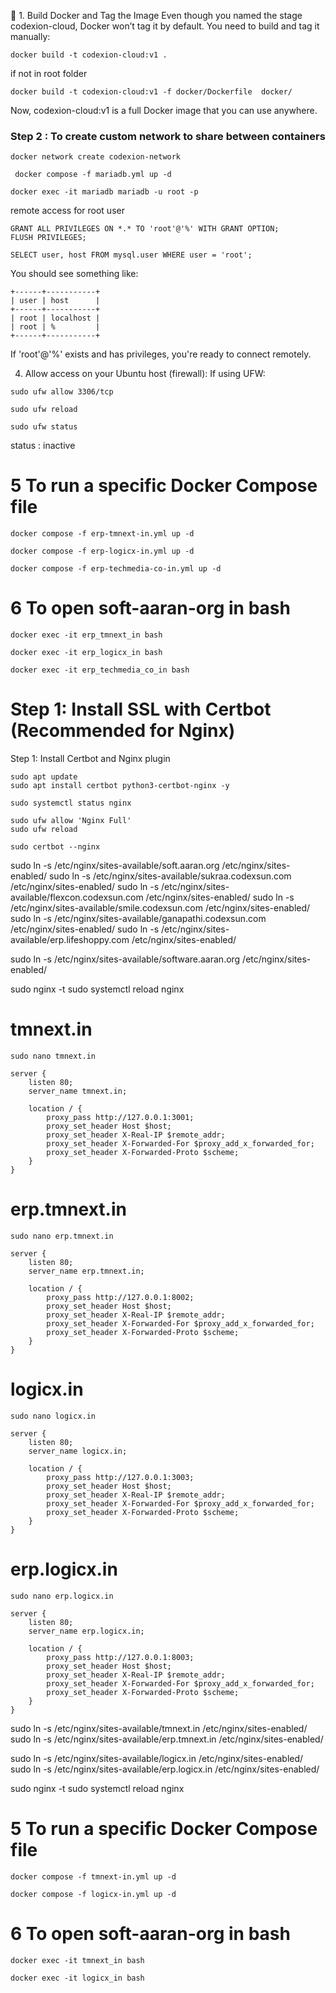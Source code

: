 
🧱 1. Build Docker and Tag the Image
Even though you named the stage codexion-cloud, Docker won’t tag it by default. You need to build and tag it manually:

```
docker build -t codexion-cloud:v1 .
```

if not in root folder

```
docker build -t codexion-cloud:v1 -f docker/Dockerfile  docker/
```

Now, codexion-cloud:v1 is a full Docker image that you can use anywhere.



### Step 2 : To create custom network to share between containers 
```
docker network create codexion-network
```

```
 docker compose -f mariadb.yml up -d
```
```
docker exec -it mariadb mariadb -u root -p
```

remote access for root user 

```
GRANT ALL PRIVILEGES ON *.* TO 'root'@'%' WITH GRANT OPTION;
FLUSH PRIVILEGES;
```

```
SELECT user, host FROM mysql.user WHERE user = 'root';
```
You should see something like:

```
+------+-----------+
| user | host      |
+------+-----------+
| root | localhost |
| root | %         |
+------+-----------+
```

If 'root'@'%' exists and has privileges, you're ready to connect remotely.

4. Allow access on your Ubuntu host (firewall):
If using UFW:

```
sudo ufw allow 3306/tcp
```
```
sudo ufw reload
```
```
sudo ufw status
```
status : inactive


# 5 To run a specific Docker Compose file
```
docker compose -f erp-tmnext-in.yml up -d
```
```
docker compose -f erp-logicx-in.yml up -d
```
```
docker compose -f erp-techmedia-co-in.yml up -d
```

# 6 To open soft-aaran-org in bash
```
docker exec -it erp_tmnext_in bash
```

```
docker exec -it erp_logicx_in bash
```

```
docker exec -it erp_techmedia_co_in bash
```

# Step 1: Install SSL with Certbot (Recommended for Nginx)
Step 1: Install Certbot and Nginx plugin


```
sudo apt update
sudo apt install certbot python3-certbot-nginx -y
```
```
sudo systemctl status nginx
```
```
sudo ufw allow 'Nginx Full'
sudo ufw reload
```
```
sudo certbot --nginx
```


sudo ln -s /etc/nginx/sites-available/soft.aaran.org /etc/nginx/sites-enabled/
sudo ln -s /etc/nginx/sites-available/sukraa.codexsun.com /etc/nginx/sites-enabled/
sudo ln -s /etc/nginx/sites-available/flexcon.codexsun.com /etc/nginx/sites-enabled/
sudo ln -s /etc/nginx/sites-available/smile.codexsun.com /etc/nginx/sites-enabled/
sudo ln -s /etc/nginx/sites-available/ganapathi.codexsun.com /etc/nginx/sites-enabled/
sudo ln -s /etc/nginx/sites-available/erp.lifeshoppy.com /etc/nginx/sites-enabled/



sudo ln -s /etc/nginx/sites-available/software.aaran.org /etc/nginx/sites-enabled/

sudo nginx -t
sudo systemctl reload nginx



# tmnext.in
```
sudo nano tmnext.in
```

```
server {
    listen 80;
    server_name tmnext.in;

    location / {
        proxy_pass http://127.0.0.1:3001;
        proxy_set_header Host $host;
        proxy_set_header X-Real-IP $remote_addr;
        proxy_set_header X-Forwarded-For $proxy_add_x_forwarded_for;
        proxy_set_header X-Forwarded-Proto $scheme;
    }
}
```

# erp.tmnext.in

```
sudo nano erp.tmnext.in
```

```
server {
    listen 80;
    server_name erp.tmnext.in;

    location / {
        proxy_pass http://127.0.0.1:8002;
        proxy_set_header Host $host;
        proxy_set_header X-Real-IP $remote_addr;
        proxy_set_header X-Forwarded-For $proxy_add_x_forwarded_for;
        proxy_set_header X-Forwarded-Proto $scheme;
    }
}
```



# logicx.in



```
sudo nano logicx.in
```

```
server {
    listen 80;
    server_name logicx.in;

    location / {
        proxy_pass http://127.0.0.1:3003;
        proxy_set_header Host $host;
        proxy_set_header X-Real-IP $remote_addr;
        proxy_set_header X-Forwarded-For $proxy_add_x_forwarded_for;
        proxy_set_header X-Forwarded-Proto $scheme;
    }
}
```


# erp.logicx.in



```
sudo nano erp.logicx.in
```

```
server {
    listen 80;
    server_name erp.logicx.in;

    location / {
        proxy_pass http://127.0.0.1:8003;
        proxy_set_header Host $host;
        proxy_set_header X-Real-IP $remote_addr;
        proxy_set_header X-Forwarded-For $proxy_add_x_forwarded_for;
        proxy_set_header X-Forwarded-Proto $scheme;
    }
}
```


sudo ln -s /etc/nginx/sites-available/tmnext.in /etc/nginx/sites-enabled/
sudo ln -s /etc/nginx/sites-available/erp.tmnext.in /etc/nginx/sites-enabled/

sudo ln -s /etc/nginx/sites-available/logicx.in /etc/nginx/sites-enabled/
sudo ln -s /etc/nginx/sites-available/erp.logicx.in /etc/nginx/sites-enabled/

sudo nginx -t
sudo systemctl reload nginx



# 5 To run a specific Docker Compose file

```
docker compose -f tmnext-in.yml up -d
```

```
docker compose -f logicx-in.yml up -d
```

# 6 To open soft-aaran-org in bash

```
docker exec -it tmnext_in bash
```

```
docker exec -it logicx_in bash
```
